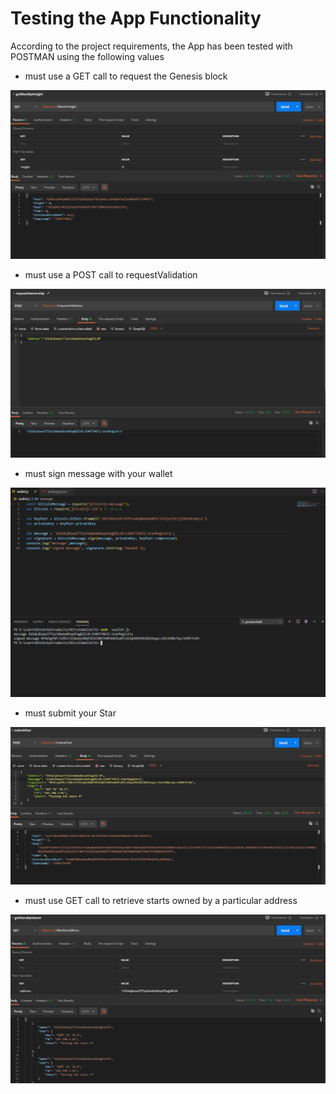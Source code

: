 # Testing the App Functionality

According to the project requirements, the App has been tested with POSTMAN using the following values

- must use a GET call to request the Genesis block

![alt text](images/Get_genesis_block.png)

- must use a POST call to requestValidation

![alt text](images/Request_validation.png)

- must sign message with your wallet

![alt text](images/Sign_message.png)

- must submit your Star

![alt text](images/Submit_star.png)

- must use GET call to retrieve starts owned by a particular address

![alt text](images/Get_stars_by_owner.png)